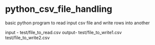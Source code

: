 # python_csv_file_handling
basic python program to read input csv file and write rows into another

input - test/file_to_read.csv
output- test/file_to_write1.csv
        test/file_to_write2.csv
